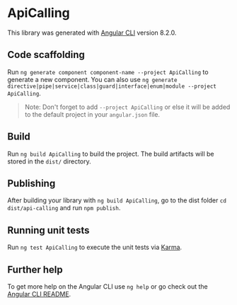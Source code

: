 # ApiCalling

This library was generated with [Angular CLI](https://github.com/angular/angular-cli) version 8.2.0.

## Code scaffolding

Run `ng generate component component-name --project ApiCalling` to generate a new component. You can also use `ng generate directive|pipe|service|class|guard|interface|enum|module --project ApiCalling`.
> Note: Don't forget to add `--project ApiCalling` or else it will be added to the default project in your `angular.json` file. 

## Build

Run `ng build ApiCalling` to build the project. The build artifacts will be stored in the `dist/` directory.

## Publishing

After building your library with `ng build ApiCalling`, go to the dist folder `cd dist/api-calling` and run `npm publish`.

## Running unit tests

Run `ng test ApiCalling` to execute the unit tests via [Karma](https://karma-runner.github.io).

## Further help

To get more help on the Angular CLI use `ng help` or go check out the [Angular CLI README](https://github.com/angular/angular-cli/blob/master/README.md).
